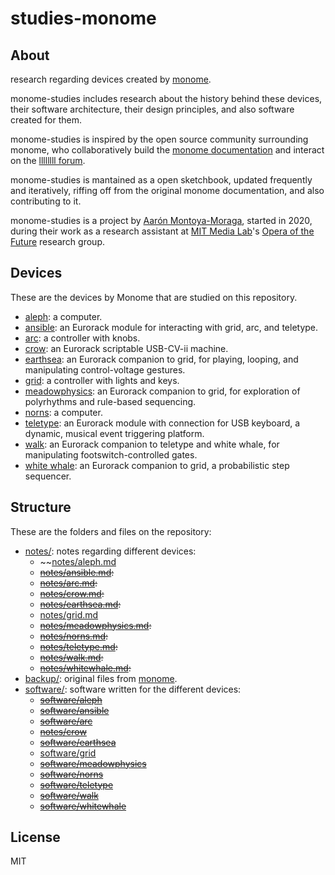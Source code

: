 # studies-monome

## About

research regarding devices created by [monome](https://monome.org/).

monome-studies includes research about the history behind these devices, their software architecture, their design principles, and also software created for them.

monome-studies is inspired by the open source community surrounding monome, who collaboratively build the [monome documentation](https://monome.org/docs/) and interact on the [llllllll forum](https://monome.org/docs/).

monome-studies is mantained as a open sketchbook, updated frequently and iteratively, riffing off from the original monome documentation, and also contributing to it.

monome-studies is a project by [Aarón Montoya-Moraga](https://montoyamoraga.io/), started in 2020, during their work as a research assistant at [MIT Media Lab](https://www.media.mit.edu/)'s [Opera of the Future](https://www.media.mit.edu/groups/opera-of-the-future/overview/) research group.

## Devices

These are the devices by Monome that are studied on this repository.

* [aleph](https://monome.org/docs/aleph/): a computer.
* [ansible](https://monome.org/docs/ansible/): an Eurorack module for interacting with grid, arc, and teletype.
* [arc](https://monome.org/docs/arc/): a controller with knobs.
* [crow](https://monome.org/docs/crow/): an Eurorack scriptable USB-CV-ii machine.
* [earthsea](https://monome.org/docs/earthsea/): an Eurorack companion to grid, for playing, looping, and manipulating control-voltage gestures.
* [grid](https://monome.org/docs/grid/): a controller with lights and keys.
* [meadowphysics](https://monome.org/docs/meadowphysics/): an Eurorack companion to grid, for exploration of polyrhythms and rule-based sequencing.
* [norns](https://monome.org/docs/norns/): a computer.
* [teletype](notes/teletype.md): an Eurorack module with connection for USB keyboard, a dynamic, musical event triggering platform.
* [walk](https://monome.org/docs/walk/): an Eurorack companion to teletype and white whale, for manipulating footswitch-controlled gates.
* [white whale](https://monome.org/docs/whitewhale/): an Eurorack companion to grid, a probabilistic step sequencer.

## Structure

These are the folders and files on the repository:

* [notes/](notes/): notes regarding different devices:
  * ~~[notes/aleph.md](notes/aleph.md)
  * ~~[notes/ansible.md](notes/ansible.md):~~
  * ~~[notes/arc.md](notes/arc.md):~~
  * ~~[notes/crow.md](notes/crow.md):~~
  * ~~[notes/earthsea.md](notes/earthsea.md):~~
  * [notes/grid.md](notes/grid.md)
  * ~~[notes/meadowphysics.md](notes/meadowphysics.md):~~
  * ~~[notes/norns.md](notes/norns.md):~~
  * ~~[notes/teletype.md](notes/teletype.md):~~
  * ~~[notes/walk.md](notes/walk.md):~~
  * ~~[notes/whitewhale.md](notes/whitewhale.md):~~
* [backup/](backup/): original files from [monome](https://monome.org/).
* [software/](software/): software written for the different devices:
  * ~~[software/aleph](software/aleph)~~
  * ~~[software/ansible](software/ansible)~~
  * ~~[software/arc](software/arc)~~
  * ~~[notes/crow](software/crow)~~
  * ~~[software/earthsea](software/earthsea)~~
  * [software/grid](software/grid)
  * ~~[software/meadowphysics](software/meadowphysics)~~
  * ~~[software/norns](software/norns)~~
  * ~~[software/teletype](software/teletype)~~
  * ~~[software/walk](software/walk)~~
  * ~~[software/whitewhale](software/whitewhale)~~

## License

MIT

